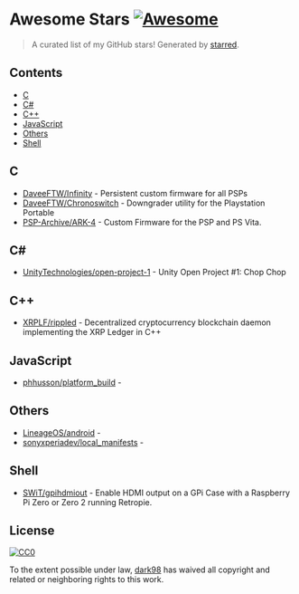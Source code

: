 <!--lint disable awesome-contributing awesome-license awesome-list-item match-punctuation no-repeat-punctuation no-undefined-references awesome-spell-check-->
# Awesome Stars [![Awesome](https://awesome.re/badge.svg)](https://github.com/sindresorhus/awesome)

> A curated list of my GitHub stars! Generated by [starred](https://github.com/maguowei/starred).

## Contents

- [C](#c)
- [C#](#c#)
- [C++](#c++)
- [JavaScript](#javascript)
- [Others](#others)
- [Shell](#shell)

## C 

- [DaveeFTW/Infinity](https://github.com/DaveeFTW/Infinity) - Persistent custom firmware for all PSPs
- [DaveeFTW/Chronoswitch](https://github.com/DaveeFTW/Chronoswitch) - Downgrader utility for the Playstation Portable
- [PSP-Archive/ARK-4](https://github.com/PSP-Archive/ARK-4) - Custom Firmware for the PSP and PS Vita.

## C# # 

- [UnityTechnologies/open-project-1](https://github.com/UnityTechnologies/open-project-1) - Unity Open Project #1: Chop Chop

## C++ 

- [XRPLF/rippled](https://github.com/XRPLF/rippled) - Decentralized cryptocurrency blockchain daemon implementing the XRP Ledger in C++

## JavaScript 

- [phhusson/platform_build](https://github.com/phhusson/platform_build) - 

## Others 

- [LineageOS/android](https://github.com/LineageOS/android) - 
- [sonyxperiadev/local_manifests](https://github.com/sonyxperiadev/local_manifests) - 

## Shell 

- [SWiT/gpihdmiout](https://github.com/SWiT/gpihdmiout) - Enable HDMI output on a GPi Case with a Raspberry Pi Zero or Zero 2 running Retropie.


## License

[![CC0](http://mirrors.creativecommons.org/presskit/buttons/88x31/svg/cc-zero.svg)](https://creativecommons.org/publicdomain/zero/1.0/)

To the extent possible under law, [dark98](https://github.com/dark98) has waived all copyright and related or neighboring rights to this work.

